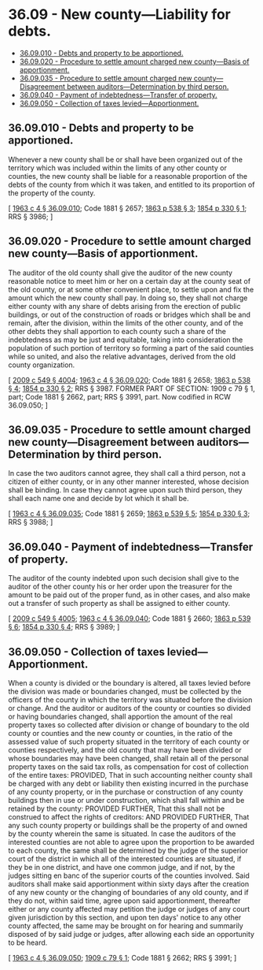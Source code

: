 # 36.09 - New county—Liability for debts.
* [36.09.010 - Debts and property to be apportioned.](#3609010---debts-and-property-to-be-apportioned)
* [36.09.020 - Procedure to settle amount charged new county—Basis of apportionment.](#3609020---procedure-to-settle-amount-charged-new-countybasis-of-apportionment)
* [36.09.035 - Procedure to settle amount charged new county—Disagreement between auditors—Determination by third person.](#3609035---procedure-to-settle-amount-charged-new-countydisagreement-between-auditorsdetermination-by-third-person)
* [36.09.040 - Payment of indebtedness—Transfer of property.](#3609040---payment-of-indebtednesstransfer-of-property)
* [36.09.050 - Collection of taxes levied—Apportionment.](#3609050---collection-of-taxes-leviedapportionment)
## 36.09.010 - Debts and property to be apportioned.
Whenever a new county shall be or shall have been organized out of the territory which was included within the limits of any other county or counties, the new county shall be liable for a reasonable proportion of the debts of the county from which it was taken, and entitled to its proportion of the property of the county.

\[ [1963 c 4 § 36.09.010](https://leg.wa.gov/CodeReviser/documents/sessionlaw/1963c4.pdf?cite=1963%20c%204%20§%2036.09.010); Code 1881 § 2657; [1863 p 538 § 3](https://leg.wa.gov/CodeReviser/Pages/session_laws.aspx?cite=1863%20p%20538%20§%203); [1854 p 330 § 1](https://leg.wa.gov/CodeReviser/Pages/session_laws.aspx?cite=1854%20p%20330%20§%201); RRS § 3986; \]

## 36.09.020 - Procedure to settle amount charged new county—Basis of apportionment.
The auditor of the old county shall give the auditor of the new county reasonable notice to meet him or her on a certain day at the county seat of the old county, or at some other convenient place, to settle upon and fix the amount which the new county shall pay. In doing so, they shall not charge either county with any share of debts arising from the erection of public buildings, or out of the construction of roads or bridges which shall be and remain, after the division, within the limits of the other county, and of the other debts they shall apportion to each county such a share of the indebtedness as may be just and equitable, taking into consideration the population of such portion of territory so forming a part of the said counties while so united, and also the relative advantages, derived from the old county organization.

\[ [2009 c 549 § 4004](https://lawfilesext.leg.wa.gov/biennium/2009-10/Pdf/Bills/Session%20Laws/Senate/5038.SL.pdf?cite=2009%20c%20549%20§%204004); [1963 c 4 § 36.09.020](https://leg.wa.gov/CodeReviser/documents/sessionlaw/1963c4.pdf?cite=1963%20c%204%20§%2036.09.020); Code 1881 § 2658; [1863 p 538 § 4](https://leg.wa.gov/CodeReviser/Pages/session_laws.aspx?cite=1863%20p%20538%20§%204); [1854 p 330 § 2](https://leg.wa.gov/CodeReviser/Pages/session_laws.aspx?cite=1854%20p%20330%20§%202); RRS § 3987. FORMER PART OF SECTION: 1909 c 79 § 1, part; Code 1881 § 2662, part; RRS § 3991, part. Now codified in RCW  36.09.050; \]

## 36.09.035 - Procedure to settle amount charged new county—Disagreement between auditors—Determination by third person.
In case the two auditors cannot agree, they shall call a third person, not a citizen of either county, or in any other manner interested, whose decision shall be binding. In case they cannot agree upon such third person, they shall each name one and decide by lot which it shall be.

\[ [1963 c 4 § 36.09.035](https://leg.wa.gov/CodeReviser/documents/sessionlaw/1963c4.pdf?cite=1963%20c%204%20§%2036.09.035); Code 1881 § 2659; [1863 p 539 § 5](https://leg.wa.gov/CodeReviser/Pages/session_laws.aspx?cite=1863%20p%20539%20§%205); [1854 p 330 § 3](https://leg.wa.gov/CodeReviser/Pages/session_laws.aspx?cite=1854%20p%20330%20§%203); RRS § 3988; \]

## 36.09.040 - Payment of indebtedness—Transfer of property.
The auditor of the county indebted upon such decision shall give to the auditor of the other county his or her order upon the treasurer for the amount to be paid out of the proper fund, as in other cases, and also make out a transfer of such property as shall be assigned to either county.

\[ [2009 c 549 § 4005](https://lawfilesext.leg.wa.gov/biennium/2009-10/Pdf/Bills/Session%20Laws/Senate/5038.SL.pdf?cite=2009%20c%20549%20§%204005); [1963 c 4 § 36.09.040](https://leg.wa.gov/CodeReviser/documents/sessionlaw/1963c4.pdf?cite=1963%20c%204%20§%2036.09.040); Code 1881 § 2660; [1863 p 539 § 6](https://leg.wa.gov/CodeReviser/Pages/session_laws.aspx?cite=1863%20p%20539%20§%206); [1854 p 330 § 4](https://leg.wa.gov/CodeReviser/Pages/session_laws.aspx?cite=1854%20p%20330%20§%204); RRS § 3989; \]

## 36.09.050 - Collection of taxes levied—Apportionment.
When a county is divided or the boundary is altered, all taxes levied before the division was made or boundaries changed, must be collected by the officers of the county in which the territory was situated before the division or change. And the auditor or auditors of the county or counties so divided or having boundaries changed, shall apportion the amount of the real property taxes so collected after division or change of boundary to the old county or counties and the new county or counties, in the ratio of the assessed value of such property situated in the territory of each county or counties respectively, and the old county that may have been divided or whose boundaries may have been changed, shall retain all of the personal property taxes on the said tax rolls, as compensation for cost of collection of the entire taxes: PROVIDED, That in such accounting neither county shall be charged with any debt or liability then existing incurred in the purchase of any county property, or in the purchase or construction of any county buildings then in use or under construction, which shall fall within and be retained by the county: PROVIDED FURTHER, That this shall not be construed to affect the rights of creditors: AND PROVIDED FURTHER, That any such county property or buildings shall be the property of and owned by the county wherein the same is situated. In case the auditors of the interested counties are not able to agree upon the proportion to be awarded to each county, the same shall be determined by the judge of the superior court of the district in which all of the interested counties are situated, if they be in one district, and have one common judge, and if not, by the judges sitting en banc of the superior courts of the counties involved. Said auditors shall make said apportionment within sixty days after the creation of any new county or the changing of boundaries of any old county, and if they do not, within said time, agree upon said apportionment, thereafter either or any county affected may petition the judge or judges of any court given jurisdiction by this section, and upon ten days' notice to any other county affected, the same may be brought on for hearing and summarily disposed of by said judge or judges, after allowing each side an opportunity to be heard.

\[ [1963 c 4 § 36.09.050](https://leg.wa.gov/CodeReviser/documents/sessionlaw/1963c4.pdf?cite=1963%20c%204%20§%2036.09.050); [1909 c 79 § 1](https://leg.wa.gov/CodeReviser/documents/sessionlaw/1909c79.pdf?cite=1909%20c%2079%20§%201); Code 1881 § 2662; RRS § 3991; \]


